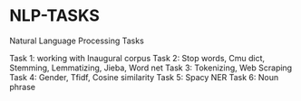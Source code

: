 # NLP-TASKS
Natural Language Processing Tasks

Task 1: working with Inaugural corpus 
Task 2: Stop words, Cmu dict, Stemming, Lemmatizing, Jieba, Word net 
Task 3: Tokenizing, Web Scraping
Task 4: Gender, Tfidf, Cosine similarity 
Task 5: Spacy NER
Task 6: Noun phrase 
